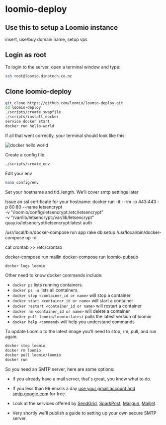 # loomio-deploy
## Use this to setup a Loomio instance

insert, use/buy domain name, setup vps

## Login as root
To login to the server, open a terminal window and type:

```sh
ssh root@loomio.dinotech.co.nz
```

## Clone loomio-deploy

```sh
git clone https://github.com/loomio/loomio-deploy.git
cd loomio-deploy
./scripts/create_swapfile
./scripts/install_docker
service docker start
docker run hello-world
```

If all that went correctly, your terminal should look like this:

![docker hello world](docker_hello_world.png)

Create a config file:

```sh
./scripts/create_env
```

Edit your env

```sh
nano config/env
```

Set your hostname and tld_length. We'll cover smtp settings later

Issue an ssl certificate for your hostname:
docker run -it --rm -p 443:443 -p 80:80 --name letsencrypt \
            -v "/loomio/config/letsencrypt:/etc/letsencrypt" \
            -v "/var/lib/letsencrypt:/var/lib/letsencrypt" \
            quay.io/letsencrypt/letsencrypt:latest auth

/usr/local/bin/docker-compose run app rake db:setup
/usr/local/bin/docker-compose up -d

cat crontab >> /etc/crontab

docker-compose run mailin
docker-compose run loomio-pubsub

```sh
docker logs loomio
```

Other need to know docker commands include:
* `docker ps` lists running containers.
* `docker ps -a` lists all containers.
* `docker stop <container_id or name>` will stop a container
* `docker start <container_id or name>` will start a container
* `docker restart <container_id or name>` will restart a container
* `docker rm <container_id or name>` will delete a container
* `docker pull loomio/loomio:latest` pulls the latest version of loomio
* `docker help <command>` will help you understand commands

To update Loomio to the latest image you'll need to stop, rm, pull, and run again.

```sh
docker stop loomio
docker rm loomio
docker pull loomio/loomio
docker run
```


So you need an SMTP server, here are some options:

- If you already have a mail server, that's great, you know what to do.

- If you less than 99 emails a day [use your gmail account and smtp.google.com](https://www.digitalocean.com/community/tutorials/how-to-use-google-s-smtp-server) for free.

- Look at the services offered by [SendGrid](https://sendgrid.com/), [SparkPost](https://www.sparkpost.com/), [Mailgun](http://www.mailgun.com/), [Mailjet](https://www.mailjet.com/pricing).

- Very shortly we'll publish a guide to setting up your own secure SMTP server.
